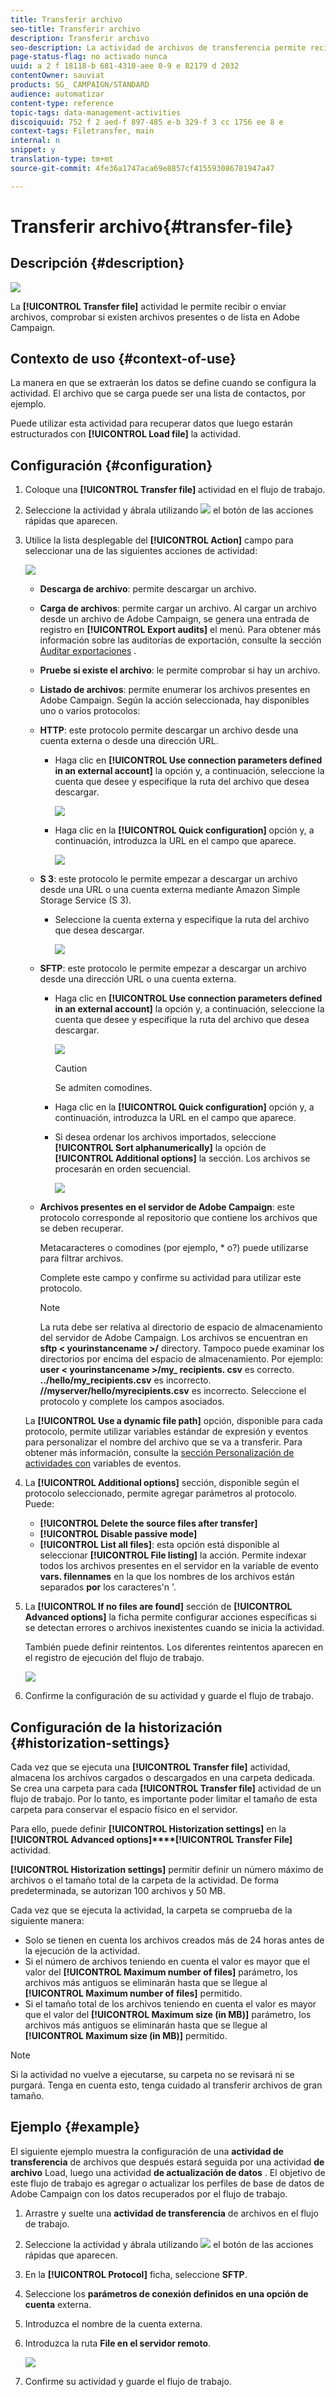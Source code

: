 ```yaml
---
title: Transferir archivo
seo-title: Transferir archivo
description: Transferir archivo
seo-description: La actividad de archivos de transferencia permite recibir o enviar archivos, comprobar si existen archivos presentes o mostrar archivos en Adobe Campaign.
page-status-flag: no activado nunca
uuid: a 2 f 18118-b 681-4310-aee 0-9 e 82179 d 2032
contentOwner: sauviat
products: SG_ CAMPAIGN/STANDARD
audience: automatizar
content-type: reference
topic-tags: data-management-activities
discoiquuid: 752 f 2 aed-f 897-485 e-b 329-f 3 cc 1756 ee 8 e
context-tags: Filetransfer, main
internal: n
snippet: y
translation-type: tm+mt
source-git-commit: 4fe36a1747aca69e8857cf415593086781947a47

---
```



# Transferir archivo{#transfer-file}

## Descripción {#description}

![](assets/file_transfer.png)

La **[!UICONTROL Transfer file]** actividad le permite recibir o enviar archivos, comprobar si existen archivos presentes o de lista en Adobe Campaign.

## Contexto de uso {#context-of-use}

La manera en que se extraerán los datos se define cuando se configura la actividad. El archivo que se carga puede ser una lista de contactos, por ejemplo.

Puede utilizar esta actividad para recuperar datos que luego estarán estructurados con **[!UICONTROL Load file]** la actividad.

## Configuración {#configuration}

1. Coloque una **[!UICONTROL Transfer file]** actividad en el flujo de trabajo.
1. Seleccione la actividad y ábrala utilizando ![](assets/edit_darkgrey-24px.png) el botón de las acciones rápidas que aparecen.
1. Utilice la lista desplegable del **[!UICONTROL Action]** campo para seleccionar una de las siguientes acciones de actividad:

   ![](assets/wkf_file_transfer_01.png)

   * **Descarga de archivo**: permite descargar un archivo.
   * **Carga de archivos**: permite cargar un archivo. Al cargar un archivo desde un archivo de Adobe Campaign, se genera una entrada de registro en **[!UICONTROL Export audits]** el menú. Para obtener más información sobre las auditorías de exportación, consulte la sección [Auditar exportaciones](../../administration/using/auditing-export-logs.md) .
   * **Pruebe si existe el archivo**: le permite comprobar si hay un archivo.
   * **Listado de archivos**: permite enumerar los archivos presentes en Adobe Campaign.
   Según la acción seleccionada, hay disponibles uno o varios protocolos:

   * **HTTP**: este protocolo permite descargar un archivo desde una cuenta externa o desde una dirección URL.

      * Haga clic en **[!UICONTROL Use connection parameters defined in an external account]** la opción y, a continuación, seleccione la cuenta que desee y especifique la ruta del archivo que desea descargar.

         ![](assets/wkf_file_transfer_03.png)

      * Haga clic en la **[!UICONTROL Quick configuration]** opción y, a continuación, introduzca la URL en el campo que aparece.

         ![](assets/wkf_file_transfer_04.png)
   * **S 3**: este protocolo le permite empezar a descargar un archivo desde una URL o una cuenta externa mediante Amazon Simple Storage Service (S 3).

      * Seleccione la cuenta externa y especifique la ruta del archivo que desea descargar.

         ![](assets/wkf_file_transfer_08.png)
   * **SFTP**: este protocolo le permite empezar a descargar un archivo desde una dirección URL o una cuenta externa.

      * Haga clic en **[!UICONTROL Use connection parameters defined in an external account]** la opción y, a continuación, seleccione la cuenta que desee y especifique la ruta del archivo que desea descargar.

         ![](assets/wkf_file_transfer_07.png)

         >[!CAUTION]
         >
         >Se admiten comodines.

      * Haga clic en la **[!UICONTROL Quick configuration]** opción y, a continuación, introduzca la URL en el campo que aparece.
      * Si desea ordenar los archivos importados, seleccione **[!UICONTROL Sort alphanumerically]** la opción de **[!UICONTROL Additional options]** la sección. Los archivos se procesarán en orden secuencial.

         ![](assets/wkf_file_transfer_sort.png)
   * **Archivos presentes en el servidor de Adobe Campaign**: este protocolo corresponde al repositorio que contiene los archivos que se deben recuperar.

      Metacaracteres o comodines (por ejemplo, * o?) puede utilizarse para filtrar archivos.

      Complete este campo y confirme su actividad para utilizar este protocolo.

      >[!NOTE]
      >
      >La ruta debe ser relativa al directorio de espacio de almacenamiento del servidor de Adobe Campaign. Los archivos se encuentran en **sftp &lt; yourinstancename &gt;/** directory. Tampoco puede examinar los directorios por encima del espacio de almacenamiento. Por ejemplo: **user &lt; yourinstancename &gt;/my_ recipients. csv** es correcto. **../hello/my_recipients.csv** es incorrecto. **//myserver/hello/myrecipients.csv** es incorrecto.
   Seleccione el protocolo y complete los campos asociados.

   La **[!UICONTROL Use a dynamic file path]** opción, disponible para cada protocolo, permite utilizar variables estándar de expresión y eventos para personalizar el nombre del archivo que se va a transferir. Para obtener más información, consulte la [sección Personalización de actividades con](../../automating/using/calling-a-workflow-with-external-parameters.md#customizing-activities-with-events-variables) variables de eventos.

1. La **[!UICONTROL Additional options]** sección, disponible según el protocolo seleccionado, permite agregar parámetros al protocolo. Puede:

   * **[!UICONTROL Delete the source files after transfer]**
   * **[!UICONTROL Disable passive mode]**
   * **[!UICONTROL List all files]**: esta opción está disponible al seleccionar **[!UICONTROL File listing]** la acción. Permite indexar todos los archivos presentes en el servidor en la variable de evento **vars. filennames** en la que los nombres de los archivos están separados **por** los caracteres'n '.

1. La **[!UICONTROL If no files are found]** sección de **[!UICONTROL Advanced options]** la ficha permite configurar acciones específicas si se detectan errores o archivos inexistentes cuando se inicia la actividad.

   También puede definir reintentos. Los diferentes reintentos aparecen en el registro de ejecución del flujo de trabajo.

   ![](assets/wkf_file_transfer_09.png)

1. Confirme la configuración de su actividad y guarde el flujo de trabajo.

## Configuración de la historización {#historization-settings}

Cada vez que se ejecuta una **[!UICONTROL Transfer file]** actividad, almacena los archivos cargados o descargados en una carpeta dedicada. Se crea una carpeta para cada **[!UICONTROL Transfer file]** actividad de un flujo de trabajo. Por lo tanto, es importante poder limitar el tamaño de esta carpeta para conservar el espacio físico en el servidor.

Para ello, puede definir **[!UICONTROL Historization settings]** en la **[!UICONTROL Advanced options]****[!UICONTROL Transfer File]** actividad.

**[!UICONTROL Historization settings]** permitir definir un número máximo de archivos o el tamaño total de la carpeta de la actividad. De forma predeterminada, se autorizan 100 archivos y 50 MB.

Cada vez que se ejecuta la actividad, la carpeta se comprueba de la siguiente manera:

* Solo se tienen en cuenta los archivos creados más de 24 horas antes de la ejecución de la actividad.
* Si el número de archivos teniendo en cuenta el valor es mayor que el valor del **[!UICONTROL Maximum number of files]** parámetro, los archivos más antiguos se eliminarán hasta que se llegue al **[!UICONTROL Maximum number of files]** permitido.
* Si el tamaño total de los archivos teniendo en cuenta el valor es mayor que el valor del **[!UICONTROL Maximum size (in MB)]** parámetro, los archivos más antiguos se eliminarán hasta que se llegue al **[!UICONTROL Maximum size (in MB)]** permitido.

>[!NOTE]
Si la actividad no vuelve a ejecutarse, su carpeta no se revisará ni se purgará. Tenga en cuenta esto, tenga cuidado al transferir archivos de gran tamaño.

## Ejemplo {#example}

El siguiente ejemplo muestra la configuración de una **actividad de transferencia** de archivos que después estará seguida por una actividad **de archivo** Load, luego una actividad **de actualización de datos** . El objetivo de este flujo de trabajo es agregar o actualizar los perfiles de base de datos de Adobe Campaign con los datos recuperados por el flujo de trabajo.

1. Arrastre y suelte una **actividad de transferencia** de archivos en el flujo de trabajo.
1. Seleccione la actividad y ábrala utilizando ![](assets/edit_darkgrey-24px.png) el botón de las acciones rápidas que aparecen.
1. En la **[!UICONTROL Protocol]** ficha, seleccione **SFTP**.
1. Seleccione los **parámetros de conexión definidos en una opción de cuenta** externa.
1. Introduzca el nombre de la cuenta externa.
1. Introduzca la ruta **File en el servidor remoto**.

   ![](assets/wkf_file_transfer_07.png)

1. Confirme su actividad y guarde el flujo de trabajo.

